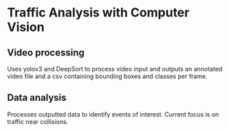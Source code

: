 # Traffic Analysis with Computer Vision

## Video processing
Uses yolov3 and DeepSort to process video input and outputs an annotated video file and a csv containing bounding boxes and classes per frame.

## Data analysis
Processes outputted data to identify events of interest. Current focus is on traffic near collisions. 
